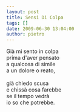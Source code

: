 ```yaml
---
layout: post
title: Sensi Di Colpa
tags: []
date: 2009-06-30 13:04:00
author: pietro
---
```

Già mi sento in colpa<br/>prima d'aver pensato<br/>a qualcosa di simile<br/>a un dolore o reato,<br/><br/>già chiedo scusa<br/>e chissà cosa farebbe<br/>se il tempo vedrà<br/>io so che potrebbe.
